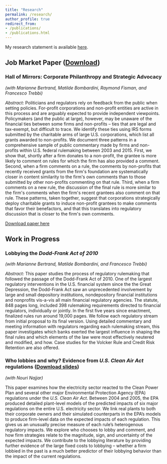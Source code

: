 ```yaml
---
title: "Research"
permalink: /research/
author_profile: true
redirect_from:
- /publications/
- /publications.html
---
```


My research statement is available [here](https://bradhackinen.ca/files/BradHackinen_ResearchStatement.pdf).


## Job Market Paper ([Download](http://bradhackinen.ca/files/BradHackinen_JMP.pdf))
### Hall of Mirrors: Corporate Philanthropy and Strategic Advocacy
_(with Marianne Bertrand, Matilde Bombardini, Raymond Fisman, and Francesco Trebbi)_

_Abstract:_ Politicians and regulators rely on feedback from the public when setting policies. For-profit corporations and non-profit entities are active in this process and are arguably expected to provide independent viewpoints. Policymakers (and the public at large), however, may be unaware of the financial ties between some firms and non-profits – ties that are legal and tax-exempt, but difficult to trace. We identify these ties using IRS forms submitted by the charitable arms of large U.S. corporations, which list all grants awarded to non-profits. We document three patterns in a comprehensive sample of public commentary made by firms and non-profits within U.S. federal rulemaking between 2003 and 2015. First, we show that, shortly after a firm donates to a non-profit, the grantee is more likely to comment on rules for which the firm has also provided a comment. Second, when a firm comments on a rule, the comments by non-profits that recently received grants from the firm's foundation are systematically closer in content similarity to the firm's own comments than to those submitted by other non-profits commenting on that rule. Third, when a firm comments on a new rule, the discussion of the final rule is more similar to the firm's comments when the firm's recent grantees also comment on that rule. These patterns, taken together, suggest that corporations strategically deploy charitable grants to induce non-profit grantees to make comments that favor their benefactors, and that this translates into regulatory discussion that is closer to the firm's own comments.

[Download paper here](http://bradhackinen.ca/files/BradHackinen_JMP.pdf)


## Work in Progress

### Lobbying the _Dodd-Frank Act of 2010_
_(with Marianne Bertrand, Matilde Bombardini, and Francesco Trebbi)_

_Abstract:_ This paper studies the process of regulatory rulemaking that followed the passage of the Dodd-Frank Act of 2010. One of the largest regulatory interventions in the U.S. financial system since the the Great Depression, the Dodd-Frank Act saw an unprecedented involvement by large and small depository institutions, nondepository financial institutions and nonprofits vis-a-vis all main financial regulatory agencies. The statute, 848 pages long, included 398 rulemaking requirements directed to financial regulators, individually or jointly. In the first five years since enactment, finalized rules run around 19,000 pages. We follow each regulatory stream from initial proposal to its final version. Using detailed commentary and meeting information with regulators regarding each rulemaking stream, this paper investigates which banks exerted the largest influence in shaping the final rules and which elements of the law were most effectively neutered and modified, and how. Case studies for the Volcker Rule and Credit Risk Retention are also offered.


### Who lobbies and why? Evidence from _U.S. Clean Air Act_ regulations ([Download slides](https://bradhackinen.ca/files/BradHackinen_WhoLobbiesAndWhy.pdf))
_(with Nouri Najjar)_

This paper examines how the electricity sector reacted to the Clean Power Plan and several other major Environmental Protection Agency (EPA) regulations under the _U.S. Clean Air Act_. Between 2004 and 2005, the EPA produced detailed plant-level models of the predicted impacts of six major regulations on the entire U.S. electricity sector. We link real plants to both their corporate owners and their simulated counterparts in the EPA’s models to produce firm-level data on the expected impacts of each regulation. This gives us an unusually precise measure of each rule’s heterogenous regulatory impacts. We explore who chooses to lobby and comment, and how firm strategies relate to the magnitude, sign, and uncertainty of the expected impacts. We contribute to the lobbying literature by providing further evidence of the large fixed costs to lobbying – whether a firm lobbied in the past is a much better predictor of their lobbying behavior than the impact of the current regulations.



<!-- ### Estimating spatial models of policy preferences from text
We consider the problem of estimating a spatial preferences model from -->



<!--
{% if author.googlescholar %}
  You can also find my articles on <u><a href="{{author.googlescholar}}">my Google Scholar profile</a>.</u>
{% endif %}

{% include base_path %}

{% for post in site.research reversed %}
  {% include archive-single.html %}
{% endfor %} -->
